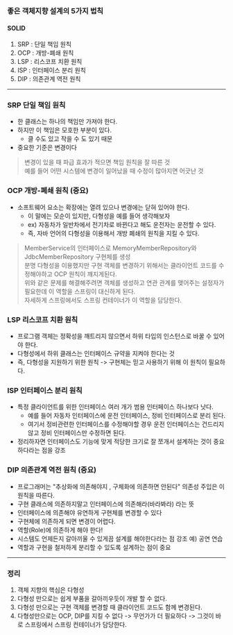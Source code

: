 ### 좋은 객체지향 설계의 5가지 법칙
#### SOLID
1. SRP : 단일 책임 원칙
2. OCP : 개방-폐쇄 원칙
3. LSP : 리스코프 치환 원칙
4. ISP : 인터페이스 분리 원칙
5. DIP : 의존관계 역전 원칙

----

### SRP 단일 책임 원칙
* 한 클래스는 하나의 책임만 가져야 한다.
* 하지만 이 책임은 모호한 부분이 있다.
  * 클 수도 있고 작을 수 도 있기 때문
* 중요한 기준은 변경이다
> 변경이 있을 때 파급 효과가 적으면 책임 원칙을 잘 따른 것 <br>
> 예를 들어 어떤 시스템에 변경이 일어났을 때 수정이 많아지면 어긋난 것

### OCP 개방-폐쇄 원칙 (중요)
* 소프트웨어 요소는 확장에는 열려 있으나 변경에는 닫혀 있어야 한다.
  * 이 말에는 모순이 있지만, 다형성을 예를 들어 생각해보자
  * ex) 자동차가 일반차에서 전기차로 바뀐다고 해도 운전자는 운전할 수 있다.
  * 즉, 자바 언어의 다형성을 이용해서 개방 폐쇄의 원칙을 지킬 수 있다.
> MemberService의 인터페이스로 MemoryMemberRepository와 JdbcMemberRepository 구현체를 생성 <br>
> 분명 다형성을 이용했지만 구현 객체를 변경하기 위해서는 클라이언트 코드를 수정해야하고 OCP 원칙이 꺠지게된다. <br>
> 위와 같은 문제를 해결해주려면 객체를 생성하고 연관 관계를 맺어주는 설정자가 필요한데 이 역할을 스프링이 대신하게 된다.<br>
> 자세하게 스프링에서도 스프링 컨테이너가 이 역할을 담당한다.

### LSP 리스코프 치환 원칙
* 프로그램 객체는 정확성을 깨트리지 않으면서 하위 타입의 인스턴스로 바꿀 수 있어야 한다.
* 다형성에서 하위 클래스는 인터페이스 규약을 지켜야 한다는 것
* 즉, 다형성을 지원하기 위한 원칙 -> 구현체는 믿고 사용하기 위해 이 원칙이 필요하다.

### ISP 인터페이스 분리 원칙
* 특정 클라이언트를 위한 인터페이스 여러 개가 범용 인터페이스 하나보다 낫다.
  * 예를 들어 자동차 인터페이스에 운전 인터페이스, 정비 인터페이스로 분리 된다.
  * 여기서 정비관련한 인터페이스를 수정해야할 경우 운전 인터페이스는 건드리지 않고 정비 인터페이스만 수정하면 된다.
* 정리하자면 인터페이스도 기능에 맞게 적당한 크기로 잘 쪼개서 설계하는 것이 중요하다라는 점을 강조

### DIP 의존관계 역전 원칙 (중요)
* 프로그래머는 "추상화에 의존해야지 , 구체화에 의존하면 안된다" 의존성 주입은 이 원칙을 따른다.
* 구현 클래스에 의존하지말고 인터페이스에 의존해라(바라봐라) 라는 뜻
 * 인터페이스에 의존해야 유연하게 구현체를 변경할 수 있다
 * 구현체에 의존하게 되면 변경이 어렵다. 
 * 역할(Role)에 의존하게 해야 한다!
* 시스템도 언제든지 갈아끼울 수 있게끔 설계를 해야한다라는 점 강조 예) 공연 연습
* 역할과 구현을 철저하게 분리할 수 있도록 설계하는 점이 중요

----

### 정리
1. 객체 지향의 핵심은 다형성
2. 다형성 만으로는 쉽게 부품을 갈아끼우듯이 개발 할 수 없다.
3. 다형성 만으로는 구현 객체를 변경할 때 클라이언트 코드도 함께 변경된다.
4. 다형성만으로는 OCP, DIP를 지킬 수 없다 -> 무언가가 더 필요하다 -> 그것이 바로 스프링에서 스프링 컨테이너가 담당한다.

